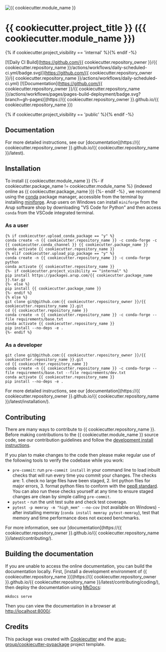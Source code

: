 <!--- the "--8<--" html comments define what part of the README to add to the index page of the documentation -->
<!--- --8<-- [start:docs] -->
![{{ cookiecutter.module_name }}](resources/logos/title.png)

# {{ cookiecutter.project_title }} ({{ cookiecutter.module_name }})

{% if cookiecutter.project_visibility == 'internal' %}<!--- --8<-- [end:docs] -->{% endif -%}

[![Daily CI Build](https://github.com/{{ cookiecutter.repository_owner }}/{{ cookiecutter.repository_name }}/actions/workflows/daily-scheduled-ci.yml/badge.svg)](https://github.com/{{ cookiecutter.repository_owner }}/{{ cookiecutter.repository_name }}/actions/workflows/daily-scheduled-ci.yml)
[![Documentation](https://github.com/{{ cookiecutter.repository_owner }}/{{ cookiecutter.repository_name }}/actions/workflows/pages/pages-build-deployment/badge.svg?branch=gh-pages)](https://{{ cookiecutter.repository_owner }}.github.io/{{ cookiecutter.repository_name }})

{% if cookiecutter.project_visibility == 'public' %}<!--- --8<-- [end:docs] -->{% endif -%}

## Documentation

For more detailed instructions, see our [documentation](https://{{ cookiecutter.repository_owner }}.github.io/{{ cookiecutter.repository_name }}/latest).

## Installation

To install {{ cookiecutter.module_name }}
{%- if cookiecutter.package_name != cookiecutter.module_name %}
 (indexed online as {{ cookiecutter.package_name }})
{%- endif -%}
, we recommend using the [conda](https://docs.conda.io/en/latest/) package manager, accessible from the terminal by installing [miniforge](https://github.com/conda-forge/miniforge?tab=readme-ov-file#download).
Arup users on Windows can install `miniforge` from the Arup software shop by downloading "VS Code for Python" and then access `conda` from the VSCode integrated terminal.

### As a user
<!--- --8<-- [start:docs-install-user] -->

``` shell
{% if cookiecutter.upload_conda_package == "y" %}
conda create -n {{ cookiecutter.repository_name }} -c conda-forge -c {{ cookiecutter.conda_channel }} {{ cookiecutter.package_name }}
conda activate {{ cookiecutter.repository_name }}
{% elif cookiecutter.upload_pip_package == "y" %}
conda create -n {{ cookiecutter.repository_name }} -c conda-forge python
conda activate {{ cookiecutter.repository_name }}
{%- if cookiecutter.project_visibility == "internal" %}
pip install https://packages.arup.com/{{ cookiecutter.package_name }}.tar.gz
{%- else %}
pip install {{ cookiecutter.package_name }}
{%- endif %}
{% else %}
git clone git@github.com:{{ cookiecutter.repository_owner }}/{{ cookiecutter.repository_name }}.git
cd {{ cookiecutter.repository_name }}
conda create -n {{ cookiecutter.repository_name }} -c conda-forge --file requirements/base.txt
conda activate {{ cookiecutter.repository_name }}
pip install --no-deps -e .
{%- endif %}
```
<!--- --8<-- [end:docs-install-user] -->

### As a developer
<!--- --8<-- [start:docs-install-dev] -->
``` shell
git clone git@github.com:{{ cookiecutter.repository_owner }}/{{ cookiecutter.repository_name }}.git
cd {{ cookiecutter.repository_name }}
conda create -n {{ cookiecutter.repository_name }} -c conda-forge --file requirements/base.txt --file requirements/dev.txt
conda activate {{ cookiecutter.repository_name }}
pip install --no-deps -e .
```
<!--- --8<-- [end:docs-install-dev] -->
For more detailed instructions, see our [documentation](https://{{ cookiecutter.repository_owner }}.github.io/{{ cookiecutter.repository_name }}/latest/installation/).

## Contributing

There are many ways to contribute to {{ cookiecutter.repository_name }}.
Before making contributions to the {{ cookiecutter.module_name }} source code, see our contribution guidelines and follow the [development install instructions](#as-a-developer).

If you plan to make changes to the code then please make regular use of the following tools to verify the codebase while you work:

- `pre-commit`: run `pre-commit install` in your command line to load inbuilt checks that will run every time you commit your changes.
The checks are: 1. check no large files have been staged, 2. lint python files for major errors, 3. format python files to conform with the [pep8 standard](https://peps.python.org/pep-0008/).
You can also run these checks yourself at any time to ensure staged changes are clean by simple calling `pre-commit`.
- `pytest` - run the unit test suite and check test coverage.
- `pytest -p memray -m "high_mem" --no-cov` (not available on Windows) - after installing memray (`conda install memray pytest-memray`), test that memory and time performance does not exceed benchmarks.

For more information, see our [documentation](https://{{ cookiecutter.repository_owner }}.github.io/{{ cookiecutter.repository_name }}/latest/contributing/).

## Building the documentation

If you are unable to access the online documentation, you can build the documentation locally.
First, [install a development environment of {{ cookiecutter.repository_name }}](https://{{ cookiecutter.repository_owner }}.github.io/{{ cookiecutter.repository_name }}/latest/contributing/coding/), then deploy the documentation using [MkDocs](https://www.mkdocs.org/):

``` shell
mkdocs serve
```

Then you can view the documentation in a browser at <http://localhost:8000/>.

## Credits

This package was created with [Cookiecutter](https://github.com/audreyr/cookiecutter) and the [arup-group/cookiecutter-pypackage](https://github.com/arup-group/cookiecutter-pypackage) project template.

